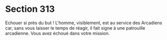 # Section 313

Echouer si près du but ! L'homme, visiblement, est au service des 
Arcadiens car, sans vous laisser le temps de réagir, il fait signe à 
une patrouille arcadienne. Vous avez échoué dans votre mission.